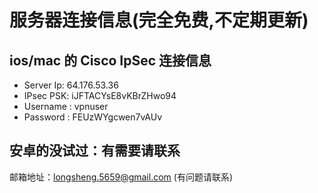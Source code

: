 # 服务器连接信息(完全免费,不定期更新)
## ios/mac 的 Cisco IpSec  连接信息
- Server Ip: 64.176.53.36
- IPsec PSK: iJFTACYsE8vKBrZHwo94
- Username : vpnuser
- Password : FEUzWYgcwen7vAUv

## 安卓的没试过：有需要请联系
邮箱地址：longsheng.5659@gmail.com (有问题请联系)
